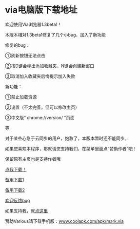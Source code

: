 # via电脑版下载地址

欢迎使用Via浏览器1.3beta1！

本版本相对1.3beta1修复了几个小bug，加入了新功能

修复的bug：

①刷新按钮无法点击

②按D键会弹出添加收藏夹，N键会创建新窗口

③取消加入收藏夹后悔提示加入失败


新功能：

①禁止加载资源

②设置（不太完善，但可以修改主页）

③中文版“ chrome://version/ ”页面


等

对于某些心急于云同步的用户，抱歉了，本版本暂时还不能同步。

如果您喜欢本程序，那就请您支持我们，在菜单里面点“赞助作者”吧！

保留原有主页也是支持作者哦

[点我下载！](https://pan.baidu.com/s/1dFgZsel)

[备用下载1](https://pan.baidu.com/s/1jHSBZeQ)

[备用下载2](https://guanghou-my.sharepoint.com/personal/dmlgzs_edu_get365_pw/_layouts/15/guestaccess.aspx?docid=0ea1db3c843914164a3c4d8f75445441b&authkey=AZk3mJ8hXJwQ2uhsaJe9GzY)

[欢迎反馈bug](https://github.com/dmlgzs/forum/issues/4)

如果支持我，就[点这里](https://github.com/dmlgzs/forum/blob/master/支持作者几种方法.md)

赞助Various请下载手机版：www.coolapk.com/apk/mark.via
